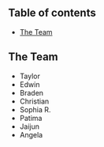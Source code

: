 ## Table of contents

* [The Team](#the-team)

## The Team

* Taylor
* Edwin
* Braden
* Christian
* Sophia R.
* Patima
* Jaijun
* Angela

